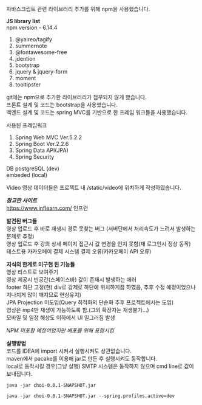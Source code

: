 자바스크립트 관련 라이브러리 추가를 위해 npm을 사용했습니다.<br>

**JS library list** <br>
npm version - 6.14.4 <br>
1. @yaireo/tagify<br>
2. summernote<br>
3. @fontawesome-free<br>
4. jdention<br>
5. bootstrap<br>
6. jquery & jquery-form<br>
7. moment<br>
8. tooltipster<br>

git에는 npm으로 추가한 라이브러리가 첨부되지 않게 했습니다.<br>
프론트 설계 및 코드는 bootstrap을 사용했습니다.<br>
백엔드 설계 및 코드는 spring MVC를 기반으로 한 프레임 워크들을 사용했습니다.<br>

사용된 프레임워크<br>
1. Spring Web MVC Ver.5.2.2
2. Spring Boot Ver.2.2.6
3. Spring Data API(JPA)
4. Spring Security

DB 
postgreSQL (dev)<br>
embeded (local)


Video 영상 데이터들은 프로젝트 내 /static/video에 위치하게 작성하였습니다.

**_참고한 사이트_**<br>
https://www.inflearn.com/ 인프런

**발견된 버그들**<br>
영상 업로드 후 바로 재생시 경로 못찾는 버그 (서버단에서 처리속도가 느려서 발생하는 문제로 추정)<br>
영상 업로드 후 강의 상세 페이지 접근시 값 변경을 인지 못함(재 로그인시 정상 동작)<br>
테스트용 카카오페이 결제 시스템 결제 오류(카카오페이 API 오류)<br>

**지식의 한계로 미구현 된 기능들**<br>
영상 리스트로 보여주기<br>
영상 제공시 빈공간(스페이스바) 값이 존재시 발생하는 에러<br>
footer 하단 고정(현) div로 강제로 하단에 위치하게끔 하였음, 추후 수정 예정이었으나 지나치게 많이 깨지므로 현상유지)<br>
JPA Projection 미도입(Query 최적화의 단순화 추후 프로젝트에서는 도입)<br>
영상은 mp4만 재생이 가능하도록 함.(그외 확장자는 재생불가...)<br>
모바일 및 일정 해상도 이하에서 UI 일그러짐 발생

_NPM 미포함 예정이었지만 배포를 위해 포함시킴_

**실행방법**<br>
코드를 IDEA에 import 시켜서 실행시켜도 상관없습니다.<br>
maven에서 pacake를 이용해 jar로 만든 후 실행시켜도 동작합니다.<br>
local로 동작시킬 경우(그냥 실행) SMTP 시스템은 동작하지 않으며 cmd line로 값이 보내집니다.
<pre><code>java -jar choi-0.0.1-SNAPSHOT.jar</code></pre>
<pre><code>java -jar choi-0.0.1-SNAPSHOT.jar --spring.profiles.active=dev</code></pre>
